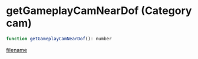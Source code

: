 # getGameplayCamNearDof (Category cam)

```js
function getGameplayCamNearDof(): number
```

[filename](getGameplayCamNearDof_m.md ':include')